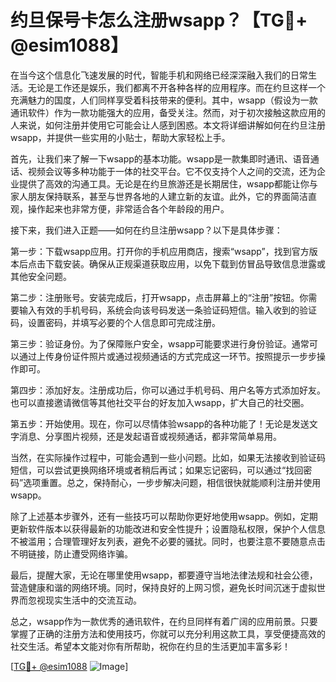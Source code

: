 # 约旦保号卡怎么注册wsapp？【TG💪+ @esim1088】

在当今这个信息化飞速发展的时代，智能手机和网络已经深深融入我们的日常生活。无论是工作还是娱乐，我们都离不开各种各样的应用程序。而在约旦这样一个充满魅力的国度，人们同样享受着科技带来的便利。其中，wsapp（假设为一款通讯软件）作为一款功能强大的应用，备受关注。然而，对于初次接触这款应用的人来说，如何注册并使用它可能会让人感到困惑。本文将详细讲解如何在约旦注册wsapp，并提供一些实用的小贴士，帮助大家轻松上手。

首先，让我们来了解一下wsapp的基本功能。wsapp是一款集即时通讯、语音通话、视频会议等多种功能于一体的社交平台。它不仅支持个人之间的交流，还为企业提供了高效的沟通工具。无论是在约旦旅游还是长期居住，wsapp都能让你与家人朋友保持联系，甚至与世界各地的人建立新的友谊。此外，它的界面简洁直观，操作起来也非常方便，非常适合各个年龄段的用户。

接下来，我们进入正题——如何在约旦注册wsapp？以下是具体步骤：

第一步：下载wsapp应用。打开你的手机应用商店，搜索“wsapp”，找到官方版本后点击下载安装。确保从正规渠道获取应用，以免下载到仿冒品导致信息泄露或其他安全问题。

第二步：注册账号。安装完成后，打开wsapp，点击屏幕上的“注册”按钮。你需要输入有效的手机号码，系统会向该号码发送一条验证码短信。输入收到的验证码，设置密码，并填写必要的个人信息即可完成注册。

第三步：验证身份。为了保障账户安全，wsapp可能要求进行身份验证。通常可以通过上传身份证件照片或通过视频通话的方式完成这一环节。按照提示一步步操作即可。

第四步：添加好友。注册成功后，你可以通过手机号码、用户名等方式添加好友。也可以直接邀请微信等其他社交平台的好友加入wsapp，扩大自己的社交圈。

第五步：开始使用。现在，你可以尽情体验wsapp的各种功能了！无论是发送文字消息、分享图片视频，还是发起语音或视频通话，都非常简单易用。

当然，在实际操作过程中，可能会遇到一些小问题。比如，如果无法接收到验证码短信，可以尝试更换网络环境或者稍后再试；如果忘记密码，可以通过“找回密码”选项重置。总之，保持耐心，一步步解决问题，相信很快就能顺利注册并使用wsapp。

除了上述基本步骤外，还有一些技巧可以帮助你更好地使用wsapp。例如，定期更新软件版本以获得最新的功能改进和安全性提升；设置隐私权限，保护个人信息不被滥用；合理管理好友列表，避免不必要的骚扰。同时，也要注意不要随意点击不明链接，防止遭受网络诈骗。

最后，提醒大家，无论在哪里使用wsapp，都要遵守当地法律法规和社会公德，营造健康和谐的网络环境。同时，保持良好的上网习惯，避免长时间沉迷于虚拟世界而忽视现实生活中的交流互动。

总之，wsapp作为一款优秀的通讯软件，在约旦同样有着广阔的应用前景。只要掌握了正确的注册方法和使用技巧，你就可以充分利用这款工具，享受便捷高效的社交生活。希望本文能对你有所帮助，祝你在约旦的生活更加丰富多彩！

[[TG💪+ @esim1088](https://t.me/s/esim1088) ![Image](https://i.postimg.cc/4NQfJmqS/Snipaste-2025-05-13-00-14-12.png)]